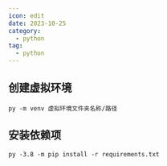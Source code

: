 ```yaml
---
icon: edit
date: 2023-10-25
category:
  - python
tag:
  - python
---
```


## 创建虚拟环境
`py -m venv 虚拟环境文件夹名称/路径`

## 安装依赖项
`py -3.8 -m pip install -r requirements.txt`